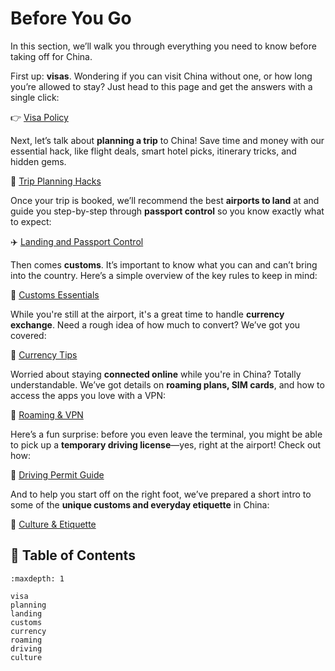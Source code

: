 # Before You Go

In this section, we’ll walk you through everything you need to know before taking off for China.

First up: **visas**. Wondering if you can visit China without one, or how long you’re allowed to stay? Just head to this page and get the answers with a single click:

👉 [Visa Policy](visa)

Next, let’s talk about **planning a trip** to China! Save time and money with our essential hack, like flight deals, smart hotel picks, itinerary tricks, and hidden gems.

🧩 [Trip Planning Hacks](planning)

Once your trip is booked, we’ll recommend the best **airports to land** at and guide you step-by-step through **passport control** so you know exactly what to expect:

✈️ [Landing and Passport Control](landing)

Then comes **customs**. It’s important to know what you can and can’t bring into the country. Here’s a simple overview of the key rules to keep in mind:

🧳 [Customs Essentials](customs)

While you're still at the airport, it's a great time to handle **currency exchange**. Need a rough idea of how much to convert? We’ve got you covered:

💱 [Currency Tips](currency)

Worried about staying **connected online** while you're in China? Totally understandable. We’ve got details on **roaming plans, SIM cards**, and how to access the apps you love with a VPN:

📶 [Roaming & VPN](roaming)

Here’s a fun surprise: before you even leave the terminal, you might be able to pick up a **temporary driving license**—yes, right at the airport! Check out how:

🚗 [Driving Permit Guide](driving)

And to help you start off on the right foot, we’ve prepared a short intro to some of the **unique customs and everyday etiquette** in China:

🧭 [Culture & Etiquette](culture)


## 📖 Table of Contents
```{toctree}
:maxdepth: 1

visa
planning
landing
customs
currency
roaming
driving
culture
```